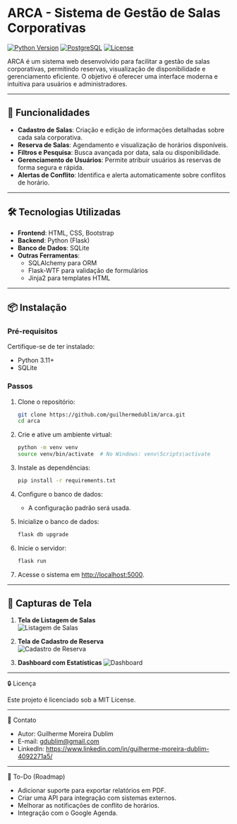 # ARCA - Sistema de Gestão de Salas Corporativas

[![Python Version](https://img.shields.io/badge/python-3.11-blue.svg)](https://www.python.org/) 
[![PostgreSQL](https://img.shields.io/badge/database-PostgreSQL-blue.svg)](https://www.postgresql.org/)
[![License](https://img.shields.io/badge/license-MIT-green.svg)](LICENSE)

ARCA é um sistema web desenvolvido para facilitar a gestão de salas corporativas, permitindo reservas, visualização de disponibilidade e gerenciamento eficiente. O objetivo é oferecer uma interface moderna e intuitiva para usuários e administradores.

---

## 🚀 **Funcionalidades**

- **Cadastro de Salas**: Criação e edição de informações detalhadas sobre cada sala corporativa.
- **Reserva de Salas**: Agendamento e visualização de horários disponíveis.
- **Filtros e Pesquisa**: Busca avançada por data, sala ou disponibilidade.
- **Gerenciamento de Usuários**: Permite atribuir usuários às reservas de forma segura e rápida.
- **Alertas de Conflito**: Identifica e alerta automaticamente sobre conflitos de horário.

---

## 🛠️ **Tecnologias Utilizadas**

- **Frontend**: HTML, CSS, Bootstrap
- **Backend**: Python (Flask)
- **Banco de Dados**: SQLite
- **Outras Ferramentas**:
  - SQLAlchemy para ORM
  - Flask-WTF para validação de formulários
  - Jinja2 para templates HTML

---

## 📦 **Instalação**

### **Pré-requisitos**
Certifique-se de ter instalado:
- Python 3.11+
- SQLite

### **Passos**
1. Clone o repositório:
    ```bash
    git clone https://github.com/guilhermedublim/arca.git
    cd arca
    ```

2. Crie e ative um ambiente virtual:
    ```bash
    python -m venv venv
    source venv/bin/activate  # No Windows: venv\Scripts\activate
    ```

3. Instale as dependências:
    ```bash
    pip install -r requirements.txt
    ```

4. Configure o banco de dados:
    - A configuração padrão será usada.

5. Inicialize o banco de dados:
    ```bash
    flask db upgrade
    ```

6. Inicie o servidor:
    ```bash
    flask run
    ```

7. Acesse o sistema em [http://localhost:5000](http://localhost:5000).

---

## 🌟 **Capturas de Tela**

1. **Tela de Listagem de Salas**  
   ![Listagem de Salas](docs/screenshots/listagem_salas.png)

2. **Tela de Cadastro de Reserva**  
   ![Cadastro de Reserva](docs/screenshots/cadastro_reserva.png)

3. **Dashboard com Estatísticas**
   ![Dashboard](docs/screenshots/dashboard.png)

---
🔒 Licença

Este projeto é licenciado sob a MIT License.

---
📧 Contato
- Autor: Guilherme Moreira Dublim
- E-mail: gdublim@gmail.com
- LinkedIn: https://www.linkedin.com/in/guilherme-moreira-dublim-4092271a5/

---
📌 To-Do (Roadmap)
- Adicionar suporte para exportar relatórios em PDF.
- Criar uma API para integração com sistemas externos.
- Melhorar as notificações de conflito de horários.
- Integração com o Google Agenda.
